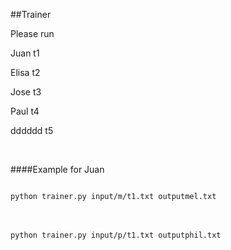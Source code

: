 ##Trainer

Please run

Juan   t1

Elisa  t2

Jose   t3

Paul   t4

dddddd t5

<br>

####Example for Juan

<code>
python trainer.py input/m/t1.txt outputmel.txt
</code>
<br><br>
<code>
python trainer.py input/p/t1.txt outputphil.txt
</code>